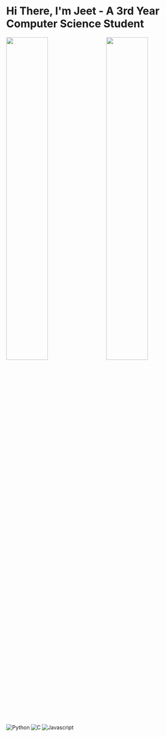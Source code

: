 # Hi There, I'm Jeet - A 3rd Year Computer Science Student

<img align="left" width="47%" src="https://github-readme-stats.vercel.app/api?username=J-Khamar&show_icons=true&theme=radical"/>

<img align="right" width="47%" src="https://github-readme-stats.vercel.app/api/top-langs/?username=J-Khamar&layout=compact)"/>


<img align="left" alt="Python" src="https://img.shields.io/badge/python-3670A0?style=for-the-badge&logo=python&logoColor=ffdd54"/>
<img align="left" alt="C" src="https://img.shields.io/badge/c-%2300599C.svg?style=for-the-badge&logo=c&logoColor=white"/>
<img alt="Javascript" src="https://img.shields.io/badge/javascript-%23323330.svg?style=for-the-badge&logo=javascript&logoColor=%23F7DF1E"/>
